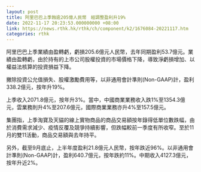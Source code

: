 ```yaml
---
layout: post
title: 阿里巴巴上季蝕逾205億人民幣　經調整盈利升19%
date: 2022-11-17 20:23:53.000000000 +08:00
link: https://news.rthk.hk/rthk/ch/component/k2/1676084-20221117.htm
categories: rthk
---
```


阿里巴巴上季業績由盈轉虧，虧損205.6億元人民幣，去年同期盈利53.7億元。業績由盈轉虧，由於持有的上市公司股權投資的市場價格下降，導致淨虧損增加、以權益法核算的投資損益下降。

撇除投資公允值損失、股權激勵費用等，以非通用會計準則(Non-GAAP)計，盈利338.2億元，按年升19%。

上季收入2071.8億元，按年升3%。當中，中國商業業務收入跌1%至1354.3億元，雲業務則升4%至207.6億元，國際商業業務亦升4%至157.5億元。

集團指，上季淘寶及天貓的線上實物商品的商品交易額按年錄得低單位數跌幅，由於消費需求減少、疫情反覆及競爭持續影響，但跌幅較前一季度有所收窄。至於11月的雙11活動，商品交易額與去年持平。

另外，截至9月底止，上半年度盈利21.8億元人民幣，按年跌近96%。以非通用會計準則(Non-GAAP)計，盈利640.7億元，按年跌約11%。中期收入4127.3億元，按年升近2%。

